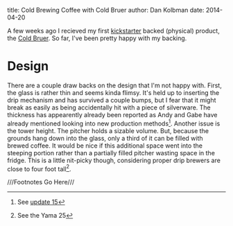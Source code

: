 title: Cold Brewing Coffee with Cold Bruer
author: Dan Kolbman
date: 2014-04-20



A few weeks ago I recieved my first [kickstarter](https://www.kickstarter.com/) backed (physical) product, the [Cold Bruer](http://www.bruer.co/). So far, I've been pretty happy with my backing.

# Design

There are a couple draw backs on the design that I'm not happy with. First, the glass is rather thin and seems kinda flimsy. It's held up to inserting the drip mechanism and has survived a couple bumps, but I fear that it might break as easily as being accidentally hit with a piece of silverware. The thickness has appearently already been reported as Andy and Gabe have already mentioned looking into new production methods[^update].
Another issue is the tower height. The pitcher holds a sizable volume. But, because the grounds hang down into the glass, only a third of it can be filled with brewed coffee. It would be nice if this additional space went into the steeping portion rather than a partially filled pitcher wasting space in the fridge. This is a little nit-picky though, considering proper drip brewers are close to four foot tall[^yama].

///Footnotes Go Here///

[^update]: See [update 15](https://www.kickstarter.com/projects/bruer/cold-bruer-a-cold-brew-coffee-system/posts)

[^yama]: See the Yama 25

